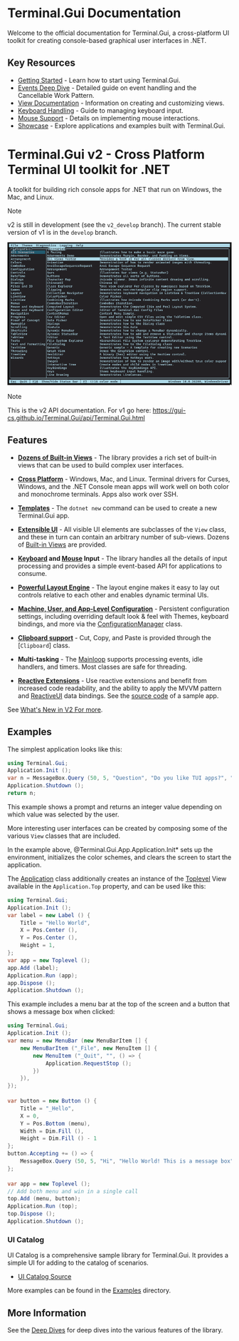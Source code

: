 # Terminal.Gui Documentation

Welcome to the official documentation for Terminal.Gui, a cross-platform UI toolkit for creating console-based graphical user interfaces in .NET.

## Key Resources

- [Getting Started](docs/getting-started.md) - Learn how to start using Terminal.Gui.
- [Events Deep Dive](docs/events.md) - Detailed guide on event handling and the Cancellable Work Pattern.
- [View Documentation](docs/View.md) - Information on creating and customizing views.
- [Keyboard Handling](docs/keyboard.md) - Guide to managing keyboard input.
- [Mouse Support](docs/mouse.md) - Details on implementing mouse interactions.
- [Showcase](docs/showcase.md) - Explore applications and examples built with Terminal.Gui.

# Terminal.Gui v2 - Cross Platform Terminal UI toolkit for .NET

A toolkit for building rich console apps for .NET that run on Windows, the Mac, and Linux.

> [!NOTE]
> v2 is still in development (see the `v2_develop` branch). The current stable version of v1 is in the `develop` branch. 

![Sample](images/sample.gif)

> [!NOTE]
> This is the v2 API documentation. For v1 go here: https://gui-cs.github.io/Terminal.Gui/api/Terminal.Gui.html

## Features

* **[Dozens of Built-in Views](~/docs/views.md)** - The library provides a rich set of built-in views that can be used to build complex user interfaces.

* **[Cross Platform](~/docs/drivers.md)** - Windows, Mac, and Linux. Terminal drivers for Curses, Windows, and the .NET Console mean apps will work well on both color and monochrome terminals. Apps also work over SSH.

* **[Templates](~/docs/getting-started.md)** - The `dotnet new` command can be used to create a new Terminal.Gui app.

* **[Extensible UI](~/api/Terminal.Gui.ViewBase.View.yml)** - All visible UI elements are subclasses of the `View` class, and these in turn can contain an arbitrary number of sub-views. Dozens of [Built-in Views](~/docs/views.md) are provided.

* **[Keyboard](~/docs/keyboard.md) and [Mouse](~/docs/mouse.md) Input** - The library handles all the details of input processing and provides a simple event-based API for applications to consume.

* **[Powerful Layout Engine](~/docs/layout.md)** - The layout engine makes it easy to lay out controls relative to each other and enables dynamic terminal UIs. 

* **[Machine, User, and App-Level Configuration](~/docs/config.md)** - Persistent configuration settings, including overriding default look & feel with Themes, keyboard bindings, and more via the [ConfigurationManager](~/api/Terminal.Gui.Configuration.ConfigurationManager.yml) class.

* **[Clipboard support](~/api/Terminal.Gui.App.Clipboard.yml)** - Cut, Copy, and Paste is provided through the [`Clipboard`] class.

* **Multi-tasking** - The [Mainloop](~/api/Terminal.Gui.App.MainLoop.yml) supports processing events, idle handlers, and timers. Most classes are safe for threading.

* **[Reactive Extensions](https://github.com/dotnet/reactive)** - Use reactive extensions and benefit from increased code readability, and the ability to apply the MVVM pattern and [ReactiveUI](https://www.reactiveui.net/) data bindings. See the [source code](https://github.com/gui-cs/Terminal.GuiV2Docs/tree/master/ReactiveExample) of a sample app.

See [What's New in V2 For more](~/docs/newinv2.md).

## Examples

The simplest application looks like this:

```csharp
using Terminal.Gui;
Application.Init ();
var n = MessageBox.Query (50, 5, "Question", "Do you like TUI apps?", "Yes", "No");
Application.Shutdown ();
return n;
```

This example shows a prompt and returns an integer value depending on which value was selected by the user.

More interesting user interfaces can be created by composing some of the various `View` classes that are included. 

In the example above, @Terminal.Gui.App.Application.Init* sets up the environment, initializes the color schemes, and clears the screen to start the application.

The [Application](~/api/Terminal.Gui.App.Application.yml) class additionally creates an instance of the [Toplevel](~/api/Terminal.Gui.Views.Toplevel.yml) View available in the `Application.Top` property, and can be used like this:

```csharp
using Terminal.Gui;
Application.Init ();
var label = new Label () {
    Title = "Hello World",
    X = Pos.Center (),
    Y = Pos.Center (),
    Height = 1,
};
var app = new Toplevel ();
app.Add (label);
Application.Run (app);
app.Dispose ();
Application.Shutdown ();
```

This example includes a menu bar at the top of the screen and a button that shows a message box when clicked:

```csharp
using Terminal.Gui;
Application.Init ();
var menu = new MenuBar (new MenuBarItem [] {
    new MenuBarItem ("_File", new MenuItem [] {
        new MenuItem ("_Quit", "", () => { 
            Application.RequestStop (); 
        })
    }),
});

var button = new Button () {
    Title = "_Hello",
    X = 0,
    Y = Pos.Bottom (menu),
    Width = Dim.Fill (),
    Height = Dim.Fill () - 1
};
button.Accepting += () => {
    MessageBox.Query (50, 5, "Hi", "Hello World! This is a message box", "Ok");
};

var app = new Toplevel ();
// Add both menu and win in a single call
top.Add (menu, button);
Application.Run (top);
top.Dispose ();
Application.Shutdown ();
```

### UI Catalog

UI Catalog is a comprehensive sample library for Terminal.Gui. It provides a simple UI for adding to the catalog of scenarios.

* [UI Catalog Source](https://github.com/gui-cs/Terminal.Gui/tree/master/UICatalog)

More examples can be found in the [Examples](https://github.com/gui-cs/Terminal.Gui/tree/v2_develop/Examples) directory.

## More Information

See the [Deep Dives](~/docs/index.md) for deep dives into the various features of the library.
